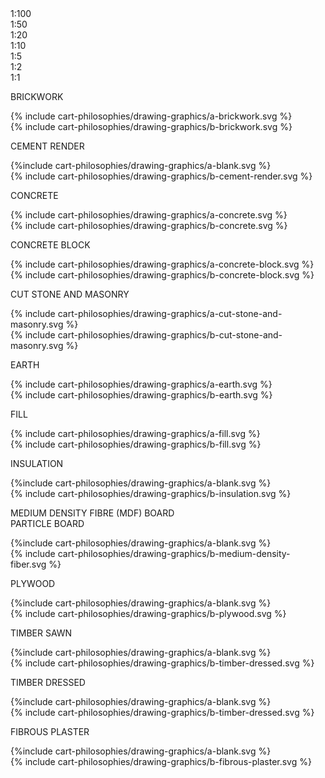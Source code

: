 <div class="cart-philosophies-grid-graphics-one-of-three"></div>
<div class="cart-philosophies-grid-graphics-two-of-three"><span class="highlight-red">1:100<br>1:50</span></div>
<div class="cart-philosophies-grid-graphics-three-of-three"><span class="highlight-red">1:20<br>1:10<br>1:5<br>1:2<br>1:1</span></div>

<span class="cart-philosophies-grid-graphics-one-of-three">BRICKWORK</span>
<div class="cart-philosophies-grid-graphics-two-of-three">{% include cart-philosophies/drawing-graphics/a-brickwork.svg %}</div>
<div class="cart-philosophies-grid-graphics-three-of-three">{% include cart-philosophies/drawing-graphics/b-brickwork.svg %}</div>

<span class="cart-philosophies-grid-graphics-one-of-three">CEMENT RENDER</span>
<div class="cart-philosophies-grid-graphics-two-of-three">{%include cart-philosophies/drawing-graphics/a-blank.svg %}</div>
<div class="cart-philosophies-grid-graphics-three-of-three">{% include cart-philosophies/drawing-graphics/b-cement-render.svg %}</div>

<span class="cart-philosophies-grid-graphics-one-of-three">CONCRETE</span>
<div class="cart-philosophies-grid-graphics-two-of-three">{% include cart-philosophies/drawing-graphics/a-concrete.svg %}</div>
<div class="cart-philosophies-grid-graphics-three-of-three">{% include cart-philosophies/drawing-graphics/b-concrete.svg %}</div>

<span class="cart-philosophies-grid-graphics-one-of-three">CONCRETE BLOCK</span>
<div class="cart-philosophies-grid-graphics-two-of-three">{% include cart-philosophies/drawing-graphics/a-concrete-block.svg %}</div>
<div class="cart-philosophies-grid-graphics-three-of-three">{% include cart-philosophies/drawing-graphics/b-concrete-block.svg %}</div>

<span class="cart-philosophies-grid-graphics-one-of-three">CUT STONE AND MASONRY</span>
<div class="cart-philosophies-grid-graphics-two-of-three">{% include cart-philosophies/drawing-graphics/a-cut-stone-and-masonry.svg %}</div>
<div class="cart-philosophies-grid-graphics-three-of-three">{% include cart-philosophies/drawing-graphics/b-cut-stone-and-masonry.svg %}</div>

<span class="cart-philosophies-grid-graphics-one-of-three">EARTH</span>
<div class="cart-philosophies-grid-graphics-two-of-three">{% include cart-philosophies/drawing-graphics/a-earth.svg %}</div>
<div class="cart-philosophies-grid-graphics-three-of-three">{% include cart-philosophies/drawing-graphics/b-earth.svg %}</div>

<span class="cart-philosophies-grid-graphics-one-of-three">FILL</span>
<div class="cart-philosophies-grid-graphics-two-of-three">{% include cart-philosophies/drawing-graphics/a-fill.svg %}</div>
<div class="cart-philosophies-grid-graphics-three-of-three">{% include cart-philosophies/drawing-graphics/b-fill.svg %}</div>

<span class="cart-philosophies-grid-graphics-one-of-three">INSULATION</span>
<div class="cart-philosophies-grid-graphics-two-of-three">{%include cart-philosophies/drawing-graphics/a-blank.svg %}</div>
<div class="cart-philosophies-grid-graphics-three-of-three">{% include cart-philosophies/drawing-graphics/b-insulation.svg %}</div>

<span class="cart-philosophies-grid-graphics-one-of-three">MEDIUM DENSITY FIBRE (MDF) BOARD<br>PARTICLE BOARD</span>
<div class="cart-philosophies-grid-graphics-two-of-three">{%include cart-philosophies/drawing-graphics/a-blank.svg %}</div>
<div class="cart-philosophies-grid-graphics-three-of-three">{% include cart-philosophies/drawing-graphics/b-medium-density-fiber.svg %}</div>

<span class="cart-philosophies-grid-graphics-one-of-three">PLYWOOD</span>
<div class="cart-philosophies-grid-graphics-two-of-three">{%include cart-philosophies/drawing-graphics/a-blank.svg %}</div>
<div class="cart-philosophies-grid-graphics-three-of-three">{% include cart-philosophies/drawing-graphics/b-plywood.svg %}</div>

<span class="cart-philosophies-grid-graphics-one-of-three">TIMBER SAWN</span>
<div class="cart-philosophies-grid-graphics-two-of-three">{%include cart-philosophies/drawing-graphics/a-blank.svg %}</div>
<div class="cart-philosophies-grid-graphics-three-of-three">{% include cart-philosophies/drawing-graphics/b-timber-dressed.svg %}</div>

<span class="cart-philosophies-grid-graphics-one-of-three">TIMBER DRESSED</span>
<div class="cart-philosophies-grid-graphics-two-of-three">{%include cart-philosophies/drawing-graphics/a-blank.svg %}</div>
<div class="cart-philosophies-grid-graphics-three-of-three">{% include cart-philosophies/drawing-graphics/b-timber-dressed.svg %}</div>

<span class="cart-philosophies-grid-graphics-one-of-three">FIBROUS PLASTER</span>
<div class="cart-philosophies-grid-graphics-two-of-three">{%include cart-philosophies/drawing-graphics/a-blank.svg %}</div>
<div class="cart-philosophies-grid-graphics-three-of-three">{% include cart-philosophies/drawing-graphics/b-fibrous-plaster.svg %}</div>